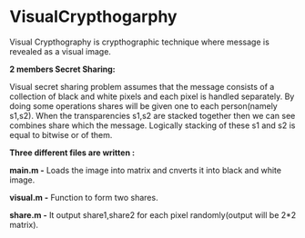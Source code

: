 # VisualCrypthogarphy
Visual Crypthography is crypthographic technique where message is revealed as a visual image.

**2 members Secret Sharing:**

Visual secret sharing problem assumes that the message consists of a collection of black and white pixels and each pixel is handled separately.
By doing some operations shares will be given one to each person(namely s1,s2).
When the transparencies s1,s2 are stacked together then we can see combines share which the message.
Logically stacking of these s1 and s2 is equal to bitwise or of them.

**Three different files are written :** 

**main.m -** Loads the image into matrix and cnverts it into black and white image.

**visual.m -** Function to form two shares.

**share.m -** It output share1,share2 for each pixel randomly(output will be 2*2 matrix).
